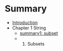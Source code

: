 # Summary

* [Introduction](README.md)
* Chapter 1 String
   * [summary1: subset](pai_lie_zu_he_mo_ban.md)
   * 1. Subsets

